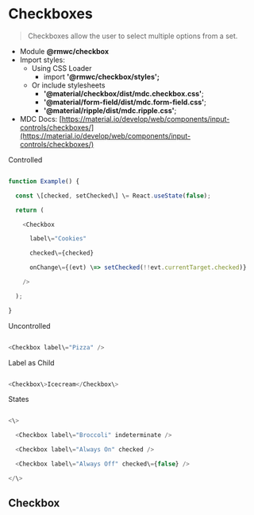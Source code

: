 Checkboxes
==========

> Checkboxes allow the user to select multiple options from a set.

*   Module **@rmwc/checkbox**
*   Import styles:
    *   Using CSS Loader
        *   import **'@rmwc/checkbox/styles';**
    *   Or include stylesheets
        *   **'@material/checkbox/dist/mdc.checkbox.css'**;
        *   **'@material/form-field/dist/mdc.form-field.css'**;
        *   **'@material/ripple/dist/mdc.ripple.css'**;
*   MDC Docs: [https://material.io/develop/web/components/input-controls/checkboxes/](https://material.io/develop/web/components/input-controls/checkboxes/)

Controlled

```js

function Example() {

  const \[checked, setChecked\] \= React.useState(false);

  return (

    <Checkbox

      label\="Cookies"

      checked\={checked}

      onChange\={(evt) \=> setChecked(!!evt.currentTarget.checked)}

    />

  );

}


```

Uncontrolled

```js

<Checkbox label\="Pizza" />


```

Label as Child

```js

<Checkbox\>Icecream</Checkbox\>


```

States

```js

<\>

  <Checkbox label\="Broccoli" indeterminate />

  <Checkbox label\="Always On" checked />

  <Checkbox label\="Always Off" checked\={false} />

</\>


```

Checkbox
--------
